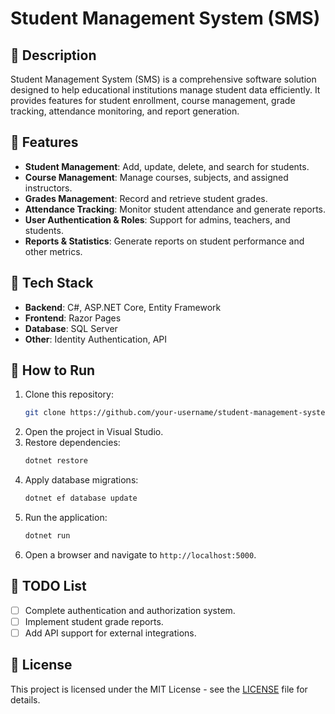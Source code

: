 # Student Management System (SMS)

## 📝 Description
Student Management System (SMS) is a comprehensive software solution designed to help educational institutions manage student data efficiently. It provides features for student enrollment, course management, grade tracking, attendance monitoring, and report generation.

## 🔧 Features
- **Student Management**: Add, update, delete, and search for students.
- **Course Management**: Manage courses, subjects, and assigned instructors.
- **Grades Management**: Record and retrieve student grades.
- **Attendance Tracking**: Monitor student attendance and generate reports.
- **User Authentication & Roles**: Support for admins, teachers, and students.
- **Reports & Statistics**: Generate reports on student performance and other metrics.

## 🏰 Tech Stack
- **Backend**: C#, ASP.NET Core, Entity Framework
- **Frontend**: Razor Pages 
- **Database**: SQL Server
- **Other**: Identity Authentication, API

## 🚀 How to Run
1. Clone this repository:
   ```sh
   git clone https://github.com/your-username/student-management-system.git
   ```
2. Open the project in Visual Studio.
3. Restore dependencies:
   ```sh
   dotnet restore
   ```
4. Apply database migrations:
   ```sh
   dotnet ef database update
   ```
5. Run the application:
   ```sh
   dotnet run
   ```
6. Open a browser and navigate to `http://localhost:5000`.

## 📌 TODO List
- [ ] Complete authentication and authorization system.
- [ ] Implement student grade reports.
- [ ] Add API support for external integrations.

## 📄 License
This project is licensed under the MIT License - see the [LICENSE](LICENSE) file for details.

